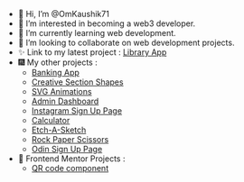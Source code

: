 - 👋 Hi, I’m @OmKaushik71
- 👀 I’m interested in becoming a web3 developer.
- 🌱 I’m currently learning web development.
- 💞️ I’m looking to collaborate on web development projects.
- ✨ Link to my latest project : [Library App](https://omkaushik71.github.io/Library-App/)
- 🎆 My other projects :
  -  [Banking App](https://omkaushik71.github.io/Banking-App/)
  -  [Creative Section Shapes](https://omkaushik71.github.io/Creative-Section-Shapes/)
  -  [SVG Animations](https://omkaushik71.github.io/Simple-SVG-Animations/)  
  -  [Admin Dashboard](https://omkaushik71.github.io/Admin-Dashboard/)
  -  [Instagram Sign Up Page](https://omkaushik71.github.io/Sign-Up-Page/)
  -  [Calculator](https://omkaushik71.github.io/Calculator-Neumorphic/)
  -  [Etch-A-Sketch](https://omkaushik71.github.io/Etch-a-Sketch/) 
  -  [Rock Paper Scissors](https://omkaushik71.github.io/Rock-Paper-Scissors/) 
  -  [Odin Sign Up Page](https://omkaushik71.github.io/Odin-Sign-Up-Page/)
- 🧩 Frontend Mentor Projects : 
  - [QR code component](https://omkaushik71.github.io/QR-Component/)
<!---
OmKaushik71/OmKaushik71 is a ✨ special ✨ repository because its `README.md` (this file) appears on your GitHub profile.
You can click the Preview link to take a look at your changes.
--->
